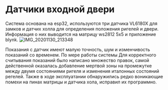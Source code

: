 # Датчики входной двери 
Система основана на esp32, используются три датчика VL6180X для замков и датчих холла для определения положения ригелей и двери. Информация о них выводится на матрицу ws2812 5х5 и приложение blynk. 
![IMG_20201130_213348](https://user-images.githubusercontent.com/47436708/152415962-f8123e88-000b-4dea-b8f4-cf3f366aac48.jpg)

Показания с датчик имеют малую точность, шум и изменчивость показаний со временем. По мере работы системы Для корректного считывания показаний было написано множество правок, самой действенной оказалась добавление мертвой зоны на промежутке между двумя состояниями ригеля и изменения италонных состояний регелей. Также в ходе эксплуатании обнаружились редко воникающие помехи на пинах матрицы и датчика хола, исправил их программно. 
